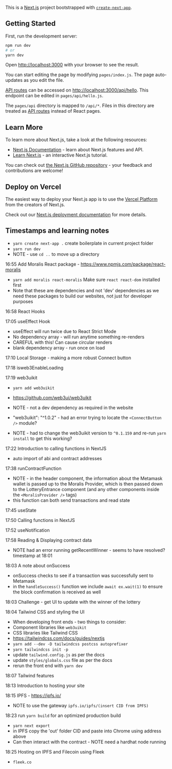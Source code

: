 This is a [Next.js](https://nextjs.org/) project bootstrapped with [`create-next-app`](https://github.com/vercel/next.js/tree/canary/packages/create-next-app).

## Getting Started

First, run the development server:

```bash
npm run dev
# or
yarn dev
```

Open [http://localhost:3000](http://localhost:3000) with your browser to see the result.

You can start editing the page by modifying `pages/index.js`. The page auto-updates as you edit the file.

[API routes](https://nextjs.org/docs/api-routes/introduction) can be accessed on [http://localhost:3000/api/hello](http://localhost:3000/api/hello). This endpoint can be edited in `pages/api/hello.js`.

The `pages/api` directory is mapped to `/api/*`. Files in this directory are treated as [API routes](https://nextjs.org/docs/api-routes/introduction) instead of React pages.

## Learn More

To learn more about Next.js, take a look at the following resources:

-   [Next.js Documentation](https://nextjs.org/docs) - learn about Next.js features and API.
-   [Learn Next.js](https://nextjs.org/learn) - an interactive Next.js tutorial.

You can check out [the Next.js GitHub repository](https://github.com/vercel/next.js/) - your feedback and contributions are welcome!

## Deploy on Vercel

The easiest way to deploy your Next.js app is to use the [Vercel Platform](https://vercel.com/new?utm_medium=default-template&filter=next.js&utm_source=create-next-app&utm_campaign=create-next-app-readme) from the creators of Next.js.

Check out our [Next.js deployment documentation](https://nextjs.org/docs/deployment) for more details.

## Timestamps and learning notes

-   `yarn create next-app .` create boilerplate in current project folder
-   `yarn run dev`
-   NOTE - use `cd ..` to move up a directory

16:55 Add Moralis React package - https://www.npmjs.com/package/react-moralis

-   `yarn add moralis react-moralis` Make sure `react react-dom` installed first
-   Note that these are dependencies and not 'dev' dependencies as we need these packages to build our websites, not just for developer purposes

16:58 React Hooks

17:05 useEffect Hook

-   useEffect will run twice due to React Strict Mode
-   No dependency array - will run anytime something re-renders
-   CAREFUL with this! Can cause circular renders
-   blank dependency array - run once on load

17:10 Local Storage - making a more robust Connect button

17:18 isweb3EnableLoading

17:19 web3uikit

-   `yarn add web3uikit`
-   https://github.com/web3ui/web3uikit
-   NOTE - not a dev dependency as required in the website
-   "web3uikit": "^1.0.2" - had an error trying to locate the `<ConnectButton />` module?

-   NOTE - had to change the web3uikit version to `^0.1.159` and re-run `yarn install` to get this working?

17:22 Introduction to calling functions in NextJS

-   auto import of abi and contract addresses

17:38 runContractFunction

-   NOTE - in the header component, the information about the Metamask wallet is passed up to the Moralis Provider, which is then passed down to the LotteryEntrance component (and any other components inside the `<MoralisProvider />` tags)
-   this function can both send transactions and read state

17:45 useState

17:50 Calling functions in NextJS

17:52 useNotification

17:58 Reading & Displaying contract data

-   NOTE had an error running getRecentWinner - seems to have resolved? timestamp at 18:01

18:03 A note about onSuccess

-   onSuccess checks to see if a transaction was successfully sent to Metamask
-   in the `handleSuccess()` function we include `await ex.wait(1)` to ensure the block confirmation is received as well

18:03 Challenge - get UI to update with the winner of the lottery

18:04 Tailwind CSS and styling the UI

-   When developing front ends - two things to consider:
-   Component libraries like `web3uikit`
-   CSS libraries like Tailwind CSS
-   https://tailwindcss.com/docs/guides/nextjs
-   `yarn add --dev -D tailwindcss postcss autoprefixer`
-   `yarn tailwindcss init -p`
-   update `tailwind.config.js` as per the docs
-   update `styles/globals.css` file as per the docs
-   rerun the front end with `yarn dev`

18:07 Tailwind features

18:13 Introduction to hosting your site

18:15 IPFS - https://ipfs.io/

-   NOTE to use the gateway `ipfs.io/ipfs/(insert CID from IPFS)`

18:23 run `yarn build` for an optimized production build

-   `yarn next export`
-   in IPFS copy the 'out' folder CID and paste into Chrome using address above
-   Can then interact with the contract - NOTE need a hardhat node running

18:25 Hosting on IPFS and Filecoin using Fleek

-   `fleek.co`
